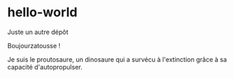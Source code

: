 # hello-world
Juste un autre dépôt

Boujourzatousse !

Je suis le proutosaure, un dinosaure qui a survécu à l'extinction grâce à sa capacité d'autopropulser.

